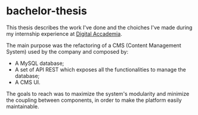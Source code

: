 # bachelor-thesis
This thesis describes the work I've done and the choiches I've made during my internship experience at [Digital Accademia](http://www.digitalaccademia.com/).

The main purpose was the refactoring of a CMS (Content Management System) used by the company and composed by:
- A MySQL database;
- A set of API REST which exposes all the functionalities to manage the database;
- A CMS UI.

The goals to reach was to maximize the system's modularity and minimize the coupling between components, in order to make the platform easily maintainable. 
